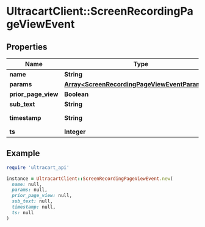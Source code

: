 # UltracartClient::ScreenRecordingPageViewEvent

## Properties

| Name | Type | Description | Notes |
| ---- | ---- | ----------- | ----- |
| **name** | **String** |  | [optional] |
| **params** | [**Array&lt;ScreenRecordingPageViewEventParameter&gt;**](ScreenRecordingPageViewEventParameter.md) |  | [optional] |
| **prior_page_view** | **Boolean** |  | [optional] |
| **sub_text** | **String** |  | [optional] |
| **timestamp** | **String** | Timestamp of the event | [optional] |
| **ts** | **Integer** |  | [optional] |

## Example

```ruby
require 'ultracart_api'

instance = UltracartClient::ScreenRecordingPageViewEvent.new(
  name: null,
  params: null,
  prior_page_view: null,
  sub_text: null,
  timestamp: null,
  ts: null
)
```

